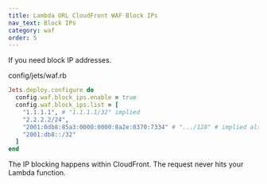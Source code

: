 ```yaml
---
title: Lambda URL CloudFront WAF Block IPs
nav_text: Block IPs
category: waf
order: 5
---
```


If you need block IP addresses.

config/jets/waf.rb

```ruby
Jets.deploy.configure do
  config.waf.block_ips.enable = true
  config.waf.block_ips.list = [
    "1.1.1.1", # "1.1.1.1/32" implied
    "2.2.2.2/24",
    "2001:0db8:85a3:0000:0000:8a2e:0370:7334" # ".../128" # implied also
    "2001:db8::/32"
  ]
end
```

The IP blocking happens within CloudFront. The request never hits your Lambda function.
